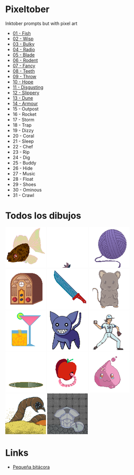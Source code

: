 # Pixeltober
Inktober prompts but with pixel art

- [01 - Fish](2020/day01-fish.png)
- [02 - Wisp](2020/day02-wisp.gif)
- [03 - Bulky](2020/day03-bulky.png)
- [04 - Radio](2020/day04-radio.png)
- [05 - Blade](2020/day05-blade.png)
- [06 - Rodent](2020/day06-rodent.png)
- [07 - Fancy](2020/day07-fancy.png)
- [08 - Teeth](2020/day08-teeth.png)
- [09 - Throw](2020/day09-throw.png)
- [10 - Hope](2020/day10-hope.gif)
- [11 - Disgusting](2020/day11-disgusting.png)
- [12 - Slippery](2020/day12-slippery.png)
- [13 - Dune](2020/day13-dune.png)
- [14 - Armour](2020/day14-armour.png)
- 15 - Outpost
- 16 - Rocket
- 17 - Storm
- 18 - Trap
- 19 - Dizzy
- 20 - Coral
- 21 - Sleep
- 22 - Chef
- 23 - Rip
- 24 - Dig
- 25 - Buddy
- 26 - Hide
- 27 - Music
- 28 - Float
- 29 - Shoes
- 30 - Ominous
- 31 - Crawl

# Todos los dibujos

![Fish](2020/day01-fish.png)
![Wisp](2020/day02-wisp.gif)
![Bulky](2020/day03-bulky.png)
![Radio](2020/day04-radio.png)
![Blade](2020/day05-blade.png)
![Rodent](2020/day06-rodent.png)
![Fancy](2020/day07-fancy.png)
![Teeth](2020/day08-teeth.png)
![Throw](2020/day09-throw.png)
![Hope](2020/day10-hope.gif)
![Disgusting](2020/day11-disgusting.png)
![Slippery](2020/day12-slippery.png)
![Dune](2020/day13-dune.png)
![Armour](2020/day14-armour.png)

# Links

- [Pequeña bitácora](LOG.md)
